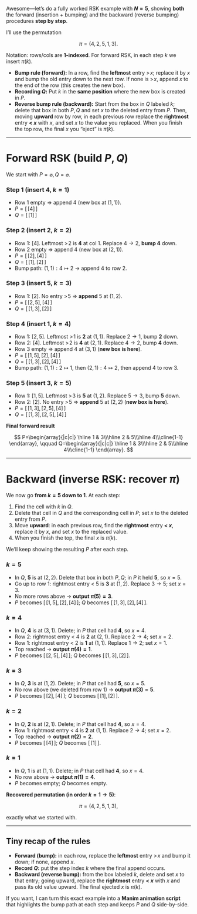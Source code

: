 
Awesome—let’s do a fully worked RSK example with **$N=5$**, showing **both** the forward (insertion + bumping) and the backward (reverse bumping) procedures **step by step**.

I’ll use the permutation

$$
\pi=(4,\,2,\,5,\,1,\,3).
$$

Notation: rows/cols are **1-indexed**. For forward RSK, in each step $k$ we insert $\pi(k)$.

* **Bump rule (forward):** In a row, find the **leftmost** entry $>\!x$; replace it by $x$ and bump the old entry down to the next row. If none is $>\!x$, append $x$ to the end of the row (this creates the new box).
* **Recording $Q$:** Put $k$ in the **same position** where the new box is created in $P$.
* **Reverse bump rule (backward):** Start from the box in $Q$ labeled $k$; delete that box in both $P,Q$ and set $x$ to the deleted entry from $P$. Then, moving **upward** row by row, in each previous row replace the **rightmost** entry **< $x$** with $x$, and set $x$ to the value you replaced. When you finish the top row, the final $x$ you “eject” is $\pi(k)$.

---

# Forward RSK (build $P,Q$)

We start with $P=\varnothing, Q=\varnothing$.

### Step 1 (insert $4$, $k=1$)

* Row 1 empty ⇒ append 4 (new box at $(1,1)$).
* $P=\big[\,[4]\,\big]$
* $Q=\big[\,[1]\,\big]$

### Step 2 (insert $2$, $k=2$)

* Row 1: $[4]$. Leftmost $>\!2$ is **4** at col 1. Replace $4\to 2$, **bump 4** down.
* Row 2 empty ⇒ append 4 (new box at $(2,1)$).
* $P=\big[\,[2],\,[4]\,\big]$
* $Q=\big[\,[1],\,[2]\,\big]$
* Bump path: $(1,1): 4\mapsto 2$ → append 4 to row 2.

### Step 3 (insert $5$, $k=3$)

* Row 1: $[2]$. No entry $>\!5$ ⇒ **append** 5 at $(1,2)$.
* $P=\big[\,[2,5],\,[4]\,\big]$
* $Q=\big[\,[1,3],\,[2]\,\big]$

### Step 4 (insert $1$, $k=4$)

* Row 1: $[2,5]$. Leftmost $>\!1$ is **2** at $(1,1)$. Replace $2\to 1$, bump **2** down.
* Row 2: $[4]$. Leftmost $>\!2$ is **4** at $(2,1)$. Replace $4\to 2$, bump **4** down.
* Row 3 empty ⇒ append 4 at $(3,1)$ (**new box is here**).
* $P=\big[\,[1,5],\,[2],\,[4]\,\big]$
* $Q=\big[\,[1,3],\,[2],\,[4]\,\big]$
* Bump path: $(1,1):2\mapsto1$, then $(2,1):4\mapsto2$, then append 4 to row 3.

### Step 5 (insert $3$, $k=5$)

* Row 1: $[1,5]$. Leftmost $>\!3$ is **5** at $(1,2)$. Replace $5\to 3$, bump **5** down.
* Row 2: $[2]$. No entry $>\!5$ ⇒ **append** 5 at $(2,2)$ (**new box is here**).
* $P=\big[\,[1,3],\,[2,5],\,[4]\,\big]$
* $Q=\big[\,[1,3],\,[2,5],\,[4]\,\big]$

**Final forward result**

$$
P=\begin{array}{|c|c|}
\hline 1 & 3\\\hline
2 & 5\\\hline
4\\\cline{1-1}
\end{array},
\qquad
Q=\begin{array}{|c|c|}
\hline 1 & 3\\\hline
2 & 5\\\hline
4\\\cline{1-1}
\end{array}.
$$

---

# Backward (inverse RSK: recover $\pi$)

We now go **from $k=5$ down to $1$**. At each step:

1. Find the cell with $k$ in $Q$.
2. Delete that cell in $Q$ and the corresponding cell in $P$; set $x$ to the deleted entry from $P$.
3. Move **upward**: in each previous row, find the **rightmost** entry **< $x$**, replace it by $x$, and set $x$ to the replaced value.
4. When you finish the top, the final $x$ is $\pi(k)$.

We’ll keep showing the resulting $P$ after each step.

### $k=5$

* In $Q$, **5** is at $(2,2)$. Delete that box in both $P,Q$; in $P$ it held **5**, so $x=5$.
* Go up to row 1: rightmost entry < $5$ is **3** at $(1,2)$. Replace $3\to 5$; set $x=3$.
* No more rows above → **output $\pi(5)=3$**.
* $P$ becomes $\big[\,[1,5],\,[2],\,[4]\,\big]$; $Q$ becomes $\big[\,[1,3],\,[2],\,[4]\,\big]$.

### $k=4$

* In $Q$, **4** is at $(3,1)$. Delete; in $P$ that cell had **4**, so $x=4$.
* Row 2: rightmost entry < $4$ is **2** at $(2,1)$. Replace $2\to 4$; set $x=2$.
* Row 1: rightmost entry < $2$ is **1** at $(1,1)$. Replace $1\to 2$; set $x=1$.
* Top reached → **output $\pi(4)=1$**.
* $P$ becomes $\big[\,[2,5],\,[4]\,\big]$; $Q$ becomes $\big[\,[1,3],\,[2]\,\big]$.

### $k=3$

* In $Q$, **3** is at $(1,2)$. Delete; in $P$ that cell had **5**, so $x=5$.
* No row above (we deleted from row 1) → **output $\pi(3)=5$**.
* $P$ becomes $\big[\,[2],\,[4]\,\big]$; $Q$ becomes $\big[\,[1],\,[2]\,\big]$.

### $k=2$

* In $Q$, **2** is at $(2,1)$. Delete; in $P$ that cell had **4**, so $x=4$.
* Row 1: rightmost entry < $4$ is **2** at $(1,1)$. Replace $2\to 4$; set $x=2$.
* Top reached → **output $\pi(2)=2$**.
* $P$ becomes $\big[\,[4]\,\big]$; $Q$ becomes $\big[\,[1]\,\big]$.

### $k=1$

* In $Q$, **1** is at $(1,1)$. Delete; in $P$ that cell had **4**, so $x=4$.
* No row above → **output $\pi(1)=4$**.
* $P$ becomes empty; $Q$ becomes empty.

**Recovered permutation (in order $k=1\to5$)**:

$$
\pi=(4,\,2,\,5,\,1,\,3),
$$

exactly what we started with.

---

## Tiny recap of the rules

* **Forward (bump):** in each row, replace the **leftmost** entry $>\!x$ and bump it down; if none, append $x$.
* **Record $Q$:** put the step index $k$ where the final append occurs.
* **Backward (reverse bump):** from the box labeled $k$, delete and set $x$ to that entry; going upward, replace the **rightmost** entry **< $x$** with $x$ and pass its old value upward. The final ejected $x$ is $\pi(k)$.

If you want, I can turn this exact example into a **Manim animation script** that highlights the bump path at each step and keeps $P$ and $Q$ side-by-side.

